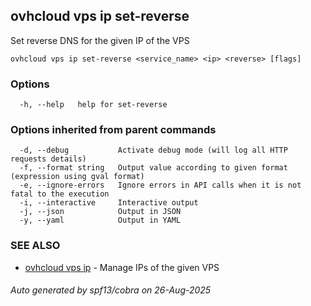 ## ovhcloud vps ip set-reverse

Set reverse DNS for the given IP of the VPS

```
ovhcloud vps ip set-reverse <service_name> <ip> <reverse> [flags]
```

### Options

```
  -h, --help   help for set-reverse
```

### Options inherited from parent commands

```
  -d, --debug           Activate debug mode (will log all HTTP requests details)
  -f, --format string   Output value according to given format (expression using gval format)
  -e, --ignore-errors   Ignore errors in API calls when it is not fatal to the execution
  -i, --interactive     Interactive output
  -j, --json            Output in JSON
  -y, --yaml            Output in YAML
```

### SEE ALSO

* [ovhcloud vps ip](ovhcloud_vps_ip.md)	 - Manage IPs of the given VPS

###### Auto generated by spf13/cobra on 26-Aug-2025
